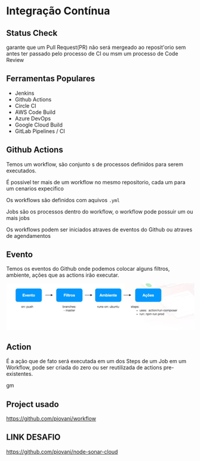 # Integração Contínua

## Status Check

garante que um Pull Request(PR) não será mergeado ao reposit'orio sem antes ter passado pelo processo de CI ou msm 
um processo de Code Review

## Ferramentas Populares

* Jenkins
* Github Actions
* Circle CI
* AWS Code Build
* Azure DevOps
* Google Cloud Build
* GitLab Pipelines / CI

## Github Actions

Temos um workflow, são conjunto s de processos definidos para serem executados.

É possivel ter mais de um workflow no mesmo repositorio, cada um para um cenarios expecifico

Os workflows são definidos com aquivos `.yml`

Jobs são os processos dentro do workflow, o workflow pode possuir um ou mais jobs

Os workflows podem ser iniciados atraves de eventos do Github ou atraves de agendamentos

## Evento 
Temos os eventos do Github onde podemos colocar alguns filtros, ambiente, ações que as actions irão executar. 

<img src="./imgs/Screen Shot 2022-07-25 at 21.25.45.png"/>

## Action

É a ação que de fato será executada em um dos Steps de um Job em um Workflow, pode ser criada do zero ou ser reutilizada 
de actions pre-existentes.

gm

## Project usado

https://github.com/piovani/workflow

## LINK DESAFIO

https://github.com/piovani/node-sonar-cloud
